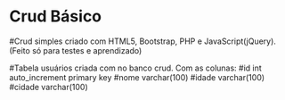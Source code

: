 # Crud Básico 

#Crud simples criado com HTML5, Bootstrap, PHP e JavaScript(jQuery). (Feito só para testes e aprendizado)

#Tabela usuários criada com no banco crud. Com as colunas:
#id int auto_increment primary key
#nome varchar(100)
#idade varchar(100)
#cidade varchar(100)

